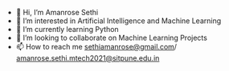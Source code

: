 - 👋 Hi, I’m Amanrose Sethi
- 👀 I’m interested in Artificial Intelligence and Machine Learning
- 🌱 I’m currently learning Python
- 💞️ I’m looking to collaborate on Machine Learning Projects
- 📫 How to reach me sethiamanrose@gmail.com/ amanrose.sethi.mtech2021@sitpune.edu.in

<!---
amanrose22/amanrose22 is a ✨ special ✨ repository because its `README.md` (this file) appears on your GitHub profile.
You can click the Preview link to take a look at your changes.
--->
